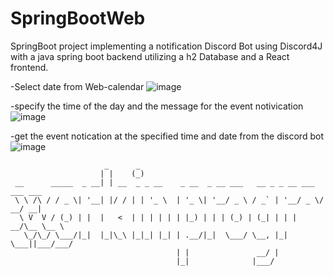 # SpringBootWeb
SpringBoot project implementing a notification Discord Bot using Discord4J with a java spring boot backend utilizing a h2 Database and a React frontend.

-Select date from Web-calendar
![image](https://github.com/raffifasaro/SpringBootWeb/assets/134242785/da1aa0ee-652f-4ced-bf13-be250a44b42c)

-specify the time of the day and the message for the event notivication
![image](https://github.com/raffifasaro/SpringBootWeb/assets/134242785/0272b97d-c715-4a18-a8f8-22eb59b546f2)

-get the event notication at the specified time and date from the discord bot </br>
![image](https://github.com/raffifasaro/SpringBootWeb/assets/134242785/096831e5-a29d-4552-92be-4cfb1ed0a9d9)


```
                     _      _                                                 
                    | |    (_)                                                
 __      _____  _ __| | __  _ _ __    _ __  _ __ ___   __ _ _ __ ___  ___ ___ 
 \ \ /\ / / _ \| '__| |/ / | | '_ \  | '_ \| '__/ _ \ / _` | '__/ _ \/ __/ __|
  \ V  V / (_) | |  |   <  | | | | | | |_) | | | (_) | (_| | | |  __/\__ \__ \
   \_/\_/ \___/|_|  |_|\_\ |_|_| |_| | .__/|_|  \___/ \__, |_|  \___||___/___/
                                     | |               __/ |                  
                                     |_|              |___/                   
```
